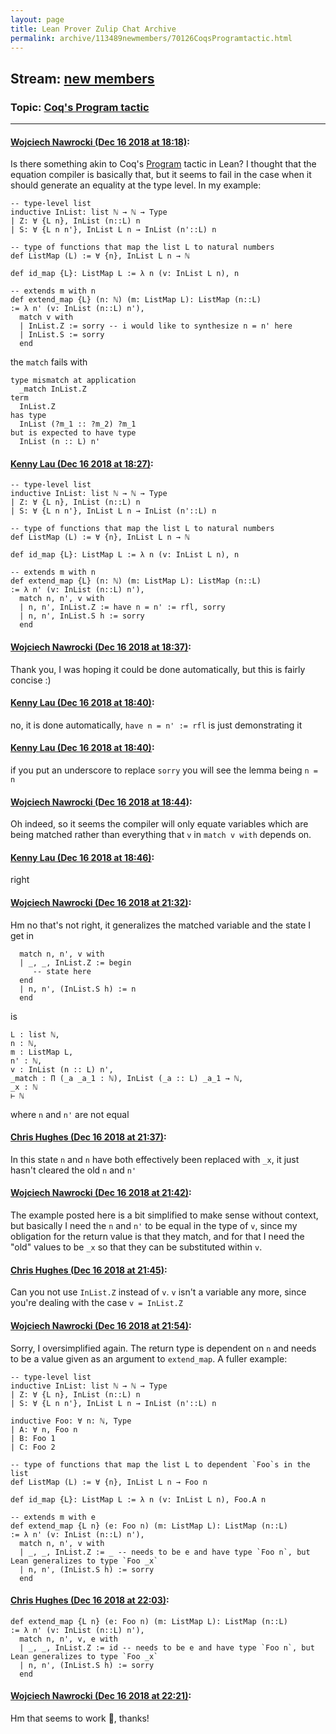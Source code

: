 ```yaml
---
layout: page
title: Lean Prover Zulip Chat Archive 
permalink: archive/113489newmembers/70126CoqsProgramtactic.html
---
```


## Stream: [new members](index.html)
### Topic: [Coq's Program tactic](70126CoqsProgramtactic.html)

---

#### [Wojciech Nawrocki (Dec 16 2018 at 18:18)](https://leanprover.zulipchat.com/#narrow/stream/113489-new%20members/topic/Coq%27s%20Program%20tactic/near/151888312):
Is there something akin to Coq's [Program](https://coq.inria.fr/refman/addendum/program.html) tactic in Lean? I thought that the equation compiler is basically that, but it seems to fail in the case when it should generate an equality at the type level. In my example:
```lean
-- type-level list
inductive InList: list ℕ → ℕ → Type
| Z: ∀ {L n}, InList (n::L) n
| S: ∀ {L n n'}, InList L n → InList (n'::L) n

-- type of functions that map the list L to natural numbers
def ListMap (L) := ∀ {n}, InList L n → ℕ

def id_map {L}: ListMap L := λ n (v: InList L n), n

-- extends m with n
def extend_map {L} (n: ℕ) (m: ListMap L): ListMap (n::L)
:= λ n' (v: InList (n::L) n'),
  match v with
  | InList.Z := sorry -- i would like to synthesize n = n' here
  | InList.S := sorry
  end
```
the `match` fails with
```lean
type mismatch at application
  _match InList.Z
term
  InList.Z
has type
  InList (?m_1 :: ?m_2) ?m_1
but is expected to have type
  InList (n :: L) n'
```

#### [Kenny Lau (Dec 16 2018 at 18:27)](https://leanprover.zulipchat.com/#narrow/stream/113489-new%20members/topic/Coq%27s%20Program%20tactic/near/151888604):
```lean
-- type-level list
inductive InList: list ℕ → ℕ → Type
| Z: ∀ {L n}, InList (n::L) n
| S: ∀ {L n n'}, InList L n → InList (n'::L) n

-- type of functions that map the list L to natural numbers
def ListMap (L) := ∀ {n}, InList L n → ℕ

def id_map {L}: ListMap L := λ n (v: InList L n), n

-- extends m with n
def extend_map {L} (n: ℕ) (m: ListMap L): ListMap (n::L)
:= λ n' (v: InList (n::L) n'),
  match n, n', v with
  | n, n', InList.Z := have n = n' := rfl, sorry
  | n, n', InList.S h := sorry
  end
```

#### [Wojciech Nawrocki (Dec 16 2018 at 18:37)](https://leanprover.zulipchat.com/#narrow/stream/113489-new%20members/topic/Coq%27s%20Program%20tactic/near/151889015):
Thank you, I was hoping it could be done automatically, but this is fairly concise :)

#### [Kenny Lau (Dec 16 2018 at 18:40)](https://leanprover.zulipchat.com/#narrow/stream/113489-new%20members/topic/Coq%27s%20Program%20tactic/near/151889146):
no, it is done automatically, `have n = n' := rfl` is just demonstrating it

#### [Kenny Lau (Dec 16 2018 at 18:40)](https://leanprover.zulipchat.com/#narrow/stream/113489-new%20members/topic/Coq%27s%20Program%20tactic/near/151889151):
if you put an underscore to replace `sorry` you will see the lemma being `n = n`

#### [Wojciech Nawrocki (Dec 16 2018 at 18:44)](https://leanprover.zulipchat.com/#narrow/stream/113489-new%20members/topic/Coq%27s%20Program%20tactic/near/151889297):
Oh indeed, so it seems the compiler will only equate variables which are being matched rather than everything that `v` in `match v with` depends on.

#### [Kenny Lau (Dec 16 2018 at 18:46)](https://leanprover.zulipchat.com/#narrow/stream/113489-new%20members/topic/Coq%27s%20Program%20tactic/near/151889365):
right

#### [Wojciech Nawrocki (Dec 16 2018 at 21:32)](https://leanprover.zulipchat.com/#narrow/stream/113489-new%20members/topic/Coq%27s%20Program%20tactic/near/151895563):
Hm no that's not right, it generalizes the matched variable and the state I get in
```lean
  match n, n', v with
  | _, _, InList.Z := begin
     -- state here
  end
  | n, n', (InList.S h) := n
  end
```
is 
```lean
L : list ℕ,
n : ℕ,
m : ListMap L,
n' : ℕ,
v : InList (n :: L) n',
_match : Π (_a _a_1 : ℕ), InList (_a :: L) _a_1 → ℕ,
_x : ℕ
⊢ ℕ
```
where `n` and `n'` are not equal

#### [Chris Hughes (Dec 16 2018 at 21:37)](https://leanprover.zulipchat.com/#narrow/stream/113489-new%20members/topic/Coq%27s%20Program%20tactic/near/151895778):
In this state `n` and `n` have both effectively been replaced with `_x`, it just hasn't cleared the old `n` and `n'`

#### [Wojciech Nawrocki (Dec 16 2018 at 21:42)](https://leanprover.zulipchat.com/#narrow/stream/113489-new%20members/topic/Coq%27s%20Program%20tactic/near/151896024):
The example posted here is a bit simplified to make sense without context, but basically I need the `n` and `n'` to be equal in the type of `v`, since my obligation for the return value is that they match, and for that I need the "old" values to be `_x` so that they can be substituted within `v`.

#### [Chris Hughes (Dec 16 2018 at 21:45)](https://leanprover.zulipchat.com/#narrow/stream/113489-new%20members/topic/Coq%27s%20Program%20tactic/near/151896140):
Can you not use `InList.Z` instead of `v`. `v` isn't a variable any more, since you're dealing with the case `v = InList.Z`

#### [Wojciech Nawrocki (Dec 16 2018 at 21:54)](https://leanprover.zulipchat.com/#narrow/stream/113489-new%20members/topic/Coq%27s%20Program%20tactic/near/151896583):
Sorry, I oversimplified again. The return type is dependent on `n` and needs to be a value given as an argument to `extend_map`. A fuller example:
```lean
-- type-level list
inductive InList: list ℕ → ℕ → Type
| Z: ∀ {L n}, InList (n::L) n
| S: ∀ {L n n'}, InList L n → InList (n'::L) n

inductive Foo: ∀ n: ℕ, Type
| A: ∀ n, Foo n
| B: Foo 1
| C: Foo 2

-- type of functions that map the list L to dependent `Foo`s in the list
def ListMap (L) := ∀ {n}, InList L n → Foo n

def id_map {L}: ListMap L := λ n (v: InList L n), Foo.A n

-- extends m with e
def extend_map {L n} (e: Foo n) (m: ListMap L): ListMap (n::L)
:= λ n' (v: InList (n::L) n'),
  match n, n', v with
  | _, _, InList.Z := _ -- needs to be e and have type `Foo n`, but Lean generalizes to type `Foo _x`
  | n, n', (InList.S h) := sorry
  end
```

#### [Chris Hughes (Dec 16 2018 at 22:03)](https://leanprover.zulipchat.com/#narrow/stream/113489-new%20members/topic/Coq%27s%20Program%20tactic/near/151896987):
```lean
def extend_map {L n} (e: Foo n) (m: ListMap L): ListMap (n::L)
:= λ n' (v: InList (n::L) n'),
  match n, n', v, e with
  | _, _, InList.Z := id -- needs to be e and have type `Foo n`, but Lean generalizes to type `Foo _x`
  | n, n', (InList.S h) := sorry
  end
```

#### [Wojciech Nawrocki (Dec 16 2018 at 22:21)](https://leanprover.zulipchat.com/#narrow/stream/113489-new%20members/topic/Coq%27s%20Program%20tactic/near/151897653):
Hm that seems to work 🧙, thanks!


